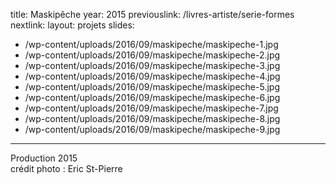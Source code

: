 title: Maskipêche 
year: 2015
previouslink: /livres-artiste/serie-formes
nextlink: 
layout: projets
slides:
  - /wp-content/uploads/2016/09/maskipeche/maskipeche-1.jpg
  - /wp-content/uploads/2016/09/maskipeche/maskipeche-2.jpg
  - /wp-content/uploads/2016/09/maskipeche/maskipeche-3.jpg
  - /wp-content/uploads/2016/09/maskipeche/maskipeche-4.jpg
  - /wp-content/uploads/2016/09/maskipeche/maskipeche-5.jpg
  - /wp-content/uploads/2016/09/maskipeche/maskipeche-6.jpg
  - /wp-content/uploads/2016/09/maskipeche/maskipeche-7.jpg
  - /wp-content/uploads/2016/09/maskipeche/maskipeche-8.jpg
  - /wp-content/uploads/2016/09/maskipeche/maskipeche-9.jpg
---
<p>
Production 2015<br />
crédit photo : Eric St-Pierre
</p>
